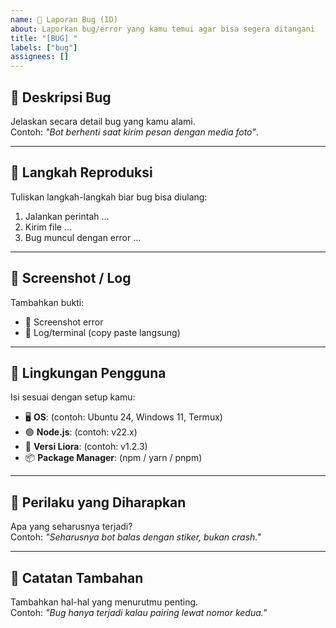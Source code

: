 ```yaml
---
name: 🍩 Laporan Bug (ID)
about: Laporkan bug/error yang kamu temui agar bisa segera ditangani
title: "[BUG] "
labels: ["bug"]
assignees: []
---
```


## 🍰 Deskripsi Bug

Jelaskan secara detail bug yang kamu alami.  
Contoh: _"Bot berhenti saat kirim pesan dengan media foto"_.

---

## 🍡 Langkah Reproduksi

Tuliskan langkah-langkah biar bug bisa diulang:

1. Jalankan perintah ...
2. Kirim file ...
3. Bug muncul dengan error ...

---

## 🧁 Screenshot / Log

Tambahkan bukti:

- 📸 Screenshot error
- 📜 Log/terminal (copy paste langsung)

---

## 🍬 Lingkungan Pengguna

Isi sesuai dengan setup kamu:

- 🖥️ **OS**: (contoh: Ubuntu 24, Windows 11, Termux)
- 🟢 **Node.js**: (contoh: v22.x)
- 🍓 **Versi Liora**: (contoh: v1.2.3)
- 📦 **Package Manager**: (npm / yarn / pnpm)

---

## 🍦 Perilaku yang Diharapkan

Apa yang seharusnya terjadi?  
Contoh: _"Seharusnya bot balas dengan stiker, bukan crash."_

---

## 🍪 Catatan Tambahan

Tambahkan hal-hal yang menurutmu penting.  
Contoh: _"Bug hanya terjadi kalau pairing lewat nomor kedua."_

